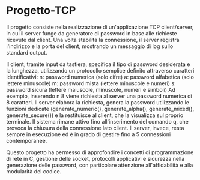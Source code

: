# Progetto-TCP
Il progetto consiste nella realizzazione di un'applicazione TCP client/server, in cui il server funge da generatore di password in base alle richieste ricevute dal client. Una volta stabilita la connessione, il server registra l'indirizzo e la porta del client, mostrando un messaggio di log sullo standard output.

Il client, tramite input da tastiera, specifica il tipo di password desiderata e la lunghezza, utilizzando un protocollo semplice definito attraverso caratteri identificativi:
n: password numerica (solo cifre)
a: password alfabetica (solo lettere minuscole)
m: password mista (lettere minuscole e numeri)
s: password sicura (lettere maiuscole, minuscole, numeri e simboli)
Ad esempio, inserendo n 8 viene richiesta al server una password numerica di 8 caratteri. Il server elabora la richiesta, genera la password utilizzando le funzioni dedicate (generate_numeric(), generate_alpha(), generate_mixed(), generate_secure()) e la restituisce al client, che la visualizza sul proprio terminale.
Il sistema rimane attivo fino all'inserimento del comando q, che provoca la chiusura della connessione lato client. Il server, invece, resta sempre in esecuzione ed è in grado di gestire fino a 5 connessioni contemporanee.

Questo progetto ha permesso di approfondire i concetti di programmazione di rete in C, gestione delle socket, protocolli applicativi e sicurezza nella generazione delle password, con particolare attenzione all'affidabilità e alla modularità del codice.
